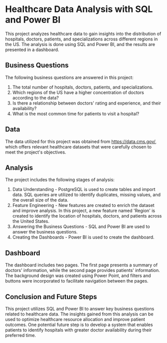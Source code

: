 # Healthcare Data Analysis with SQL and Power BI

This project analyzes healthcare data to gain insights into the distribution of hospitals, doctors, patients, and specializations across different regions in the US. The analysis is done using SQL and Power BI, and the results are presented in a dashboard.

## Business Questions

The following business questions are answered in this project:

1. The total number of hospitals, doctors, patients, and specializations.
2. Which regions of the US have a higher concentration of doctors according to the data?
3. Is there a relationship between doctors' rating and experience, and their availability?
4. What is the most common time for patients to visit a hospital?

## Data

The data utilized for this project was obtained from https://data.cms.gov/, which offers relevant healthcare datasets that were carefully chosen to meet the project's objectives.

## Analysis

The project includes the following stages of analysis:

1. Data Understanding - PostgreSQL is used to create tables and import data. SQL queries are utilized to identify duplicates, missing values, and the overall size of the data.
2. Feature Engineering - New features are created to enrich the dataset and improve analysis. In this project, a new feature named 'Region' is created to identify the location of hospitals, doctors, and patients across the United States.
3. Answering the Business Questions - SQL and Power BI are used to answer the business questions.
4. Creating the Dashboards - Power BI is used to create the dashboard.

## Dashboard

The dashboard includes two pages. The first page presents a summary of doctors' information, while the second page provides patients' information. The background design was created using Power Point, and filters and buttons were incorporated to facilitate navigation between the pages. 

## Conclusion and Future Steps

This project utilizes SQL and Power BI to answer key business questions related to healthcare data. The insights gained from this analysis can be used to optimize healthcare resource allocation and improve patient outcomes. One potential future step is to develop a system that enables patients to identify hospitals with greater doctor availability during their preferred time.
